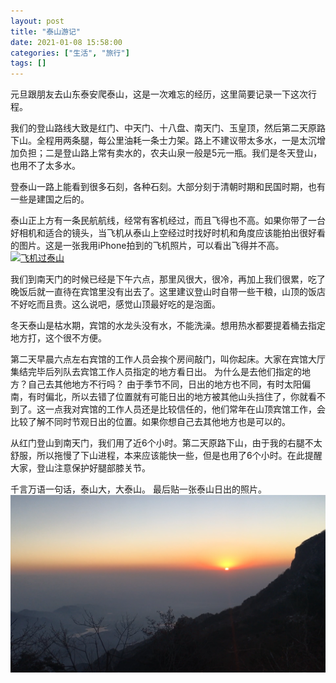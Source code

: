 ```yaml
---
layout: post
title: "泰山游记"
date: 2021-01-08 15:58:00
categories: ["生活", "旅行"]
tags: []
---
```

元旦跟朋友去山东泰安爬泰山，这是一次难忘的经历，这里简要记录一下这次行程。
<!--more-->
我们的登山路线大致是红门、中天门、十八盘、南天门、玉皇顶，然后第二天原路下山。全程用两条腿，每公里油耗一条士力架。路上不建议带太多水，一是太沉增加负担；二是登山路上常有卖水的，农夫山泉一般是5元一瓶。我们是冬天登山，也用不了太多水。

登泰山一路上能看到很多石刻，各种石刻。大部分刻于清朝时期和民国时期，也有一些是建国之后的。

泰山正上方有一条民航航线，经常有客机经过，而且飞得也不高。如果你带了一台好相机和适合的镜头，当飞机从泰山上空经过时找好时机和角度应该能拍出很好看的图片。这是一张我用iPhone拍到的飞机照片，可以看出飞得并不高。
[![飞机过泰山](/img/0039/0039-0.png "飞机过泰山")](/img/0039/0039-0.png "飞机过泰山")

我们到南天门的时候已经是下午六点，那里风很大，很冷，再加上我们很累，吃了晚饭后就一直待在宾馆里没有出去了。这里建议登山时自带一些干粮，山顶的饭店不好吃而且贵。这么说吧，感觉山顶最好吃的是泡面。

冬天泰山是枯水期，宾馆的水龙头没有水，不能洗澡。想用热水都要提着桶去指定地方打，这个很不方便。

第二天早晨六点左右宾馆的工作人员会挨个房间敲门，叫你起床。大家在宾馆大厅集结完毕后列队去宾馆工作人员指定的地方看日出。
为什么是去他们指定的地方？自己去其他地方不行吗？
由于季节不同，日出的地方也不同，有时太阳偏南，有时偏北，所以去错了位置就有可能日出的地方被其他山头挡住了，你就看不到了。这一点我对宾馆的工作人员还是比较信任的，他们常年在山顶宾馆工作，会比较了解不同时节观日出的位置。如果你想自己去其他地方也是可以的。

从红门登山到南天门，我们用了近6个小时。第二天原路下山，由于我的右腿不太舒服，所以拖慢了下山进程，本来应该能快一些，但是也用了6个小时。在此提醒大家，登山注意保护好腿部膝关节。

千言万语一句话，泰山大，大泰山。
最后贴一张泰山日出的照片。
[![泰山日出](/img/0039/0039-1.png "泰山日出")](/img/0039/0039-1.png "泰山日出")

